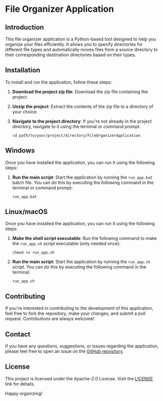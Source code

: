 # File Organizer Application

## Introduction
This file organizer application is a Python-based tool designed to help you organize your files efficiently. It allows you to specify directories for different file types and automatically moves files from a source directory to their corresponding destination directories based on their types.

## Installation
To install and run the application, follow these steps:

1. **Download the project zip file**: Download the zip file containing the project.

2. **Unzip the project**: Extract the contents of the zip file to a directory of your choice.

3. **Navigate to the project directory**: If you're not already in the project directory, navigate to it using the terminal or command prompt.
    ```
    cd path/to/your/project/directory/FileOrganizerApplication
    ```

## Windows
Once you have installed the application, you can run it using the following steps:
    
1. **Run the main script**: Start the application by running the `run_app.bat` batch file. You can do this by executing the following command in the terminal or command prompt:
    ```
    run_app.bat
    ```
## Linux/macOS
Once you have installed the application, you can run it using the following steps:

1. **Make the shell script executable**: Run the following command to make the `run_app.sh` script executable (only needed once):
    ```
    chmod +x run_app.sh
    ```
    
2. **Run the main script**: Start the application by running the `run_app.sh` script. You can do this by executing the following command in the terminal:
    ```
    run_app.sh
    ```

## Contributing
If you're interested in contributing to the development of this application, feel free to fork the repository, make your changes, and submit a pull request. Contributions are always welcome!

## Contact
If you have any questions, suggestions, or issues regarding the application, please feel free to open an issue on the [GitHub repository](https://github.com/oleksharh/FileOrganizerApplication/issues).

## License
This project is licensed under the Apache-2.0 License. Visit the [LICENSE](http://www.apache.org/licenses/) link for details.

Happy organizing!
